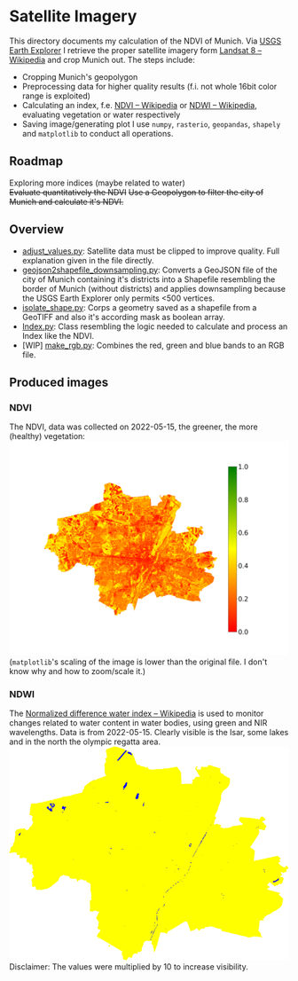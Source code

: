 # Satellite Imagery #
This directory documents my calculation of the NDVI of Munich. Via [USGS Earth Explorer](https://earthexplorer.usgs.gov/) I retrieve the proper satellite imagery form [Landsat 8 – Wikipedia](https://en.wikipedia.org/wiki/Landsat_8) and crop Munich out. The steps include:
  - Cropping Munich's geopolygon 
  - Preprocessing data for higher quality results (f.i. not whole 16bit color range is exploited)
  - Calculating an index, f.e. [NDVI – Wikipedia](https://en.wikipedia.org/wiki/Normalized_difference_vegetation_index) or [NDWI – Wikipedia](https://en.wikipedia.org/wiki/Normalized_difference_water_index), evaluating vegetation or water respectively
  - Saving image/generating plot
I use `numpy`, `rasterio`, `geopandas`, `shapely` and `matplotlib` to conduct all operations.

## Roadmap
Exploring more indices (maybe related to water)  
~~Evaluate quantitatively the NDVI~~
~~Use a Geopolygon to filter the city of Munich and calculate it's NDVI.~~

## Overview
- [adjust_values.py](./adjust_values.py): Satellite data must be clipped to improve quality. Full explanation given in the file directly.
- [geojson2shapefile_downsampling.py](./geojson2shapefile_downsampling.py): Converts a GeoJSON file of the city of Munich containing it's districts into a Shapefile resembling the border of Munich (without districts) and applies downsampling because the USGS Earth Explorer only permits <500 vertices.
- [isolate_shape.py](./isolate_shape.py): Corps a geometry saved as a shapefile from a GeoTIFF and also it's according mask as boolean array.
- [Index.py](./Index.py): Class resembling the logic needed to calculate and process an Index like the NDVI.
- [WIP] [make_rgb.py](./make_rgb.py): Combines the red, green and blue bands to an RGB file.

## Produced images
### NDVI
The NDVI, data was collected on 2022-05-15, the greener, the more (healthy) vegetation:
![](./USGS/image_working_dir/ndvi_2022-05-15/out/legend_NDVI.png)
(`matplotlib`'s scaling of the image is lower than the original file. I don't know why and how to zoom/scale it.)  

### NDWI
The [Normalized difference water index – Wikipedia](https://en.wikipedia.org/wiki/Normalized_difference_water_index) is used to monitor changes related to water content in water bodies, using green and NIR wavelengths. Data is from 2022-05-15. Clearly visible is the Isar, some lakes and in the north the olympic regatta area.
![](./USGS/image_working_dir/ndwi_2022-05-15/out/cmap_NDWI.png)  
Disclaimer: The values were multiplied by 10 to increase visibility.
